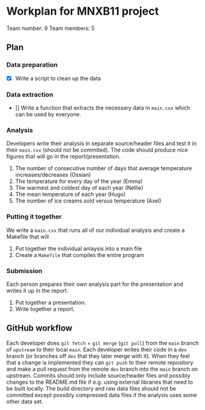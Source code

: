 # Workplan for MNXB11 project

Team number: 9
Team members: 5

## Plan

### Data preparation

 - [x] Write a script to clean up the data

### Data extraction 

 - [] Write a function that extracts the necessary data in `main.cxx` which can be used by everyone.

### Analysis

Developers write their analysis in separate source/header files and test it in their `main.cxx` (should not be commited). The code should produce nice figures that will go in the report/presentation.

 1. The number of consecutive number of days that average temperature increases/decreases (Ossian)
 2. The temperature for every day of the year (Emma)
 3. The warmest and coldest day of each year (Nellie)
 4. The mean temperature of each year (Hugo)
 5. The number of ice creams sold versus temperature (Axel)

### Putting it together

We write a `main.cxx` that runs all of our individual analysis and create a Makefile that will 

  1. Put together the individual anlaysis into a main file
  2. Create a `Makefile` that compiles the entire program

### Submission 

Each person prepares their own analysis part for the presentation and writes it up in the report.

 1. Put together a presentation.
 2. Write together a report.


## GitHub workflow

Each developer does `git fetch` + `git merge` (`git pull`) from the `main` branch of `upstream` to their local `main`. Each developer writes their code in a `dev` branch (or branches off `dev` that they later merge with it). When they feel that a change is implemented they can `git push` to their remote repository and make a pull request from the remote `dev` branch into the `main` branch on upstream. Commits should only include source/header files and possibly changes to the README.md file if e.g. using external libraries that need to be built locally. The build directory and raw data files should not be committed except possibly compressed data files if the analysis uses some other data set.